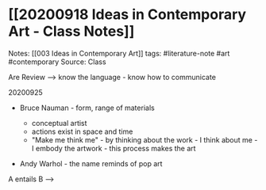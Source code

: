 # [[20200918 Ideas in Contemporary Art - Class Notes]]

Notes: 
		[[003 Ideas in Contemporary Art]] 
tags: #literature-note #art #contemporary
Source: Class


Are Review --> know the language - know how to communicate 

20200925
- Bruce Nauman - form, range of materials
	- conceptual artist
	- actions exist in space and time
	- "Make me think me" - by thinking about the work - I think about me - I embody the artwork - this process makes the art


- Andy Warhol - the name reminds of pop art





A entails B --> 